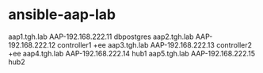 # ansible-aap-lab

aap1.tgh.lab  AAP-192.168.222.11  dbpostgres 
aap2.tgh.lab  AAP-192.168.222.12  controller1 +ee
aap3.tgh.lab  AAP-192.168.222.13  controller2 +ee
aap4.tgh.lab  AAP-192.168.222.14  hub1
aap5.tgh.lab  AAP-192.168.222.15  hub2